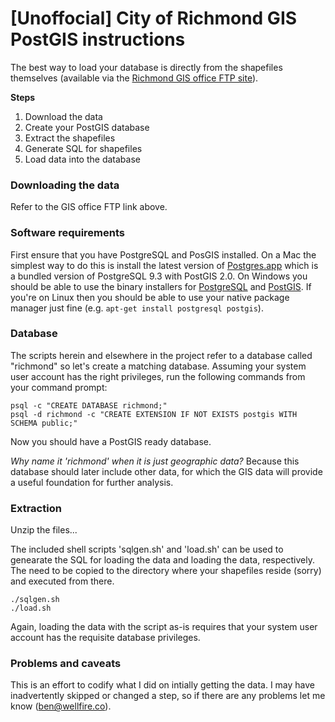 # [Unoffocial] City of Richmond GIS PostGIS instructions

The best way to load your database is directly from the shapefiles themselves
(available via the [Richmond GIS office FTP
site](ftp://ftp.ci.richmond.va.us/GIS/)).

**Steps**

1. Download the data
2. Create your PostGIS database
3. Extract the shapefiles
4. Generate SQL for shapefiles
5. Load data into the database

### Downloading the data

Refer to the GIS office FTP link above.

### Software requirements

First ensure that you have PostgreSQL and PosGIS installed. On a Mac the
simplest way to do this is install the latest version of
[Postgres.app](http://postgresapp.com/)
which is a bundled version of PostgreSQL 9.3 with PostGIS 2.0. On
Windows you should be able to use the binary installers for
[PostgreSQL](http://www.postgresql.org/download/windows/) and
[PostGIS](http://postgis.net/windows_downloads). If you're on Linux then
you should be able to use your native package manager just fine (e.g.
`apt-get install postgresql postgis`).

### Database

The scripts herein and elsewhere in the project refer to a database
called "richmond" so let's create a matching database. Assuming your
system user account has the right privileges, run the following commands
from your command prompt:

    psql -c "CREATE DATABASE richmond;"
    psql -d richmond -c "CREATE EXTENSION IF NOT EXISTS postgis WITH SCHEMA public;"

Now you should have a PostGIS ready database.

*Why name it 'richmond' when it is just geographic data?* Because this
database should later include other data, for which the GIS data will
provide a useful foundation for further analysis.

### Extraction

Unzip the files...

The included shell scripts 'sqlgen.sh' and 'load.sh' can be used to
genearate the SQL for loading the data and loading the data,
respectively. The need to be copied to the directory where your
shapefiles reside (sorry) and executed from there.

    ./sqlgen.sh
    ./load.sh

Again, loading the data with the script as-is requires that your system
user account has the requisite database privileges.

### Problems and caveats

This is an effort to codify what I did on intially getting the data. I
may have inadvertently skipped or changed a step, so if there are any
problems let me know (ben@wellfire.co).

